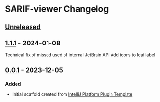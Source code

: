 <!-- Keep a Changelog guide -> https://keepachangelog.com -->

# SARIF-viewer Changelog

## [Unreleased]

## [1.1.1] - 2024-01-08

Technical fix of missed used of internal JetBrain API
Add icons to leaf label

## [0.0.1] - 2023-12-05

### Added

- Initial scaffold created from [IntelliJ Platform Plugin Template](https://github.com/JetBrains/intellij-platform-plugin-template)

[Unreleased]: https://github.com/adrienpessu/SARIF-viewer/compare/v1.1.1...HEAD
[1.1.1]: https://github.com/adrienpessu/SARIF-viewer/compare/v0.0.1...v1.1.1
[0.0.1]: https://github.com/adrienpessu/SARIF-viewer/commits/v0.0.1
